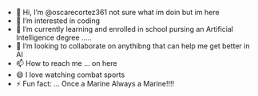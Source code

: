 - 👋 Hi, I’m @oscarecortez361 not sure what im doin but im here
- 👀 I’m interested in coding
- 🌱 I’m currently learning and enrolled in school pursing an Artificial Intelligence degree .....
- 💞️ I’m looking to collaborate on anythibng that can help me get better in AI
- 📫 How to reach me ... on here
- 😄 I love watching combat sports
- ⚡ Fun fact: ... Once a Marine Always a Marine!!!!

<!---
oscarecortez361/oscarecortez361 is a ✨ special ✨ repository because its `README.md` (this file) appears on your GitHub profile.
You can click the Preview link to take a look at your changes.
--->
